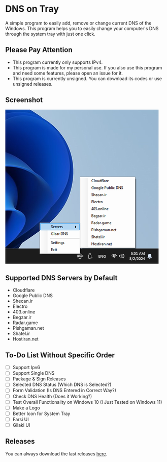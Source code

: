 # DNS on Tray
A simple program to easily add, remove or change current DNS of the Windows. This program helps you to easily change your computer's DNS through the system tray with just one click.

## Please Pay Attention
- This program currently only supports IPv4.
- This program is made for my personal use. If you also use this program and need some features, please open an issue for it.
- This program is currently unsigned. You can download its codes or use unsigned releases.

## Screenshot
![Screenshot of DNS on Try program on the system tray.](screenshot.jpg "Screenshot of DNS on Try Program")

## Supported DNS Servers by Default
- Cloudflare
- Google Public DNS
- Shecan.ir
- Electro
- 403.online
- Begzar.ir
- Radar.game
- Pishgaman.net
- Shatel.ir
- Hostiran.net

## To-Do List Without Specific Order
- [ ] Support Ipv6
- [ ] Support Single DNS
- [ ] Package & Sign Releases
- [ ] Selected DNS Status (Which DNS is Selected?)
- [ ] Form Validation (Is DNS Entered in Correct Way?)
- [ ] Check DNS Health (Does it Working?)
- [ ] Test Overall Functionality on Windows 10 (I Just Tested on Windows 11)
- [ ] Make a Logo
- [ ] Better Icon for System Tray
- [ ] Farsi UI
- [ ] Gilaki UI

## Releases
You can always download the last releases [here](https://github.com/LordArma/DNS-on-Tray/releases).

